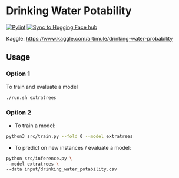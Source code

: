 # Drinking Water Potability
[![Pylint](https://github.com/NouamaneTazi/drinking_water_potability/actions/workflows/pylint.yml/badge.svg)](https://github.com/NouamaneTazi/drinking_water_potability/actions/workflows/pylint.yml)
[![Sync to Hugging Face hub](https://github.com/NouamaneTazi/drinking_water_potability/actions/workflows/huggingfacehub.yml/badge.svg)](https://github.com/NouamaneTazi/drinking_water_potability/actions/workflows/huggingfacehub.yml)

Kaggle: https://www.kaggle.com/artimule/drinking-water-probability

## Usage
### Option 1
To train and evaluate a model
```bash
./run.sh extratrees
```

### Option 2

* To train a model:
```bash
python3 src/train.py --fold 0 --model extratrees
```
* To predict on new instances / evaluate a model:
```bash
python src/inference.py \
--model extratrees \
--data input/drinking_water_potability.csv
```
